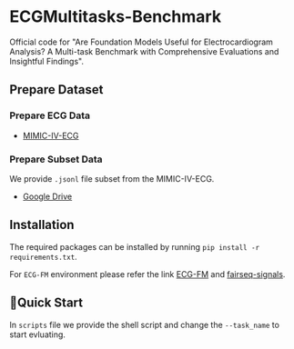# ECGMultitasks-Benchmark
Official code for "Are Foundation Models Useful for Electrocardiogram Analysis? A Multi-task Benchmark with Comprehensive Evaluations and Insightful Findings".

## Prepare Dataset
### Prepare ECG Data
* [MIMIC-IV-ECG](https://physionet.org/content/mimic-iv-ecg/1.0/)
### Prepare Subset Data
We provide `.jsonl` file subset from the MIMIC-IV-ECG.
* [Google Drive](https://drive.google.com/drive/folders/1IkHkwa0HUbxmieBHMPd-VRdYQJbKLm3P?usp=share_link)

## Installation
The required packages can be installed by running `pip install -r requirements.txt`.

For `ECG-FM` environment please refer the link [ECG-FM](https://github.com/bowang-lab/ECG-FM) and [fairseq-signals](https://github.com/Jwoo5/fairseq-signals).

## 🚀Quick Start
In `scripts` file we provide the shell script and change the `--task_name` to start evluating.
